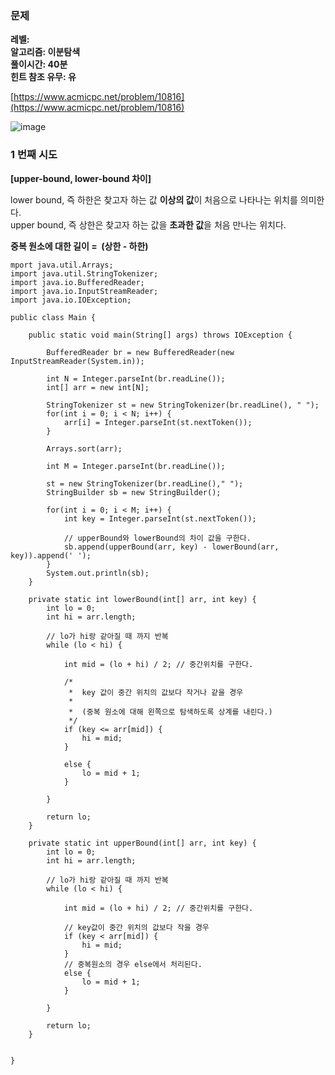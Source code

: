 ### **문제**         

**레벨:   
알고리즘: 이분탐색**  
**풀이시간: 40분  
힌트 참조 유무: 유**

[https://www.acmicpc.net/problem/10816](https://www.acmicpc.net/problem/10816)

![image](https://github.com/sunwon12/Today-I-Learn/assets/92251131/40fc7fc8-77c1-44a7-9e11-0ac8e43693d8)

### **1 번째 시도**   

**\[upper-bound, lower-bound 차이\]**

lower bound, 즉 하한은 찾고자 하는 값 **이상의 값**이 처음으로 나타나는 위치를 의미한다.  
upper bound, 즉 상한은 찾고자 하는 값을 **초과한 값**을 처음 만나는 위치다.  
  
**중복 원소에 대한 길이 =  (상한 - 하한)** 

```
mport java.util.Arrays;
import java.util.StringTokenizer;
import java.io.BufferedReader;
import java.io.InputStreamReader;
import java.io.IOException;
 
public class Main {
 
	public static void main(String[] args) throws IOException {
 
		BufferedReader br = new BufferedReader(new InputStreamReader(System.in));
		
		int N = Integer.parseInt(br.readLine());
		int[] arr = new int[N];
		
		StringTokenizer st = new StringTokenizer(br.readLine(), " ");
		for(int i = 0; i < N; i++) {
			arr[i] = Integer.parseInt(st.nextToken());
		}
		
		Arrays.sort(arr);
		
		int M = Integer.parseInt(br.readLine());
		
		st = new StringTokenizer(br.readLine()," ");
		StringBuilder sb = new StringBuilder();
		
		for(int i = 0; i < M; i++) {
			int key = Integer.parseInt(st.nextToken());
 
			// upperBound와 lowerBound의 차이 값을 구한다.
			sb.append(upperBound(arr, key) - lowerBound(arr, key)).append(' ');
		}
		System.out.println(sb);
	}
 
	private static int lowerBound(int[] arr, int key) {
		int lo = 0; 
		int hi = arr.length; 
 
		// lo가 hi랑 같아질 때 까지 반복
		while (lo < hi) {
 
			int mid = (lo + hi) / 2; // 중간위치를 구한다.
 
			/*
			 *  key 값이 중간 위치의 값보다 작거나 같을 경우
			 *  
			 *  (중복 원소에 대해 왼쪽으로 탐색하도록 상계를 내린다.)
			 */
			if (key <= arr[mid]) {
				hi = mid;
			}
 
			else {
				lo = mid + 1;
			}
 
		}
 
		return lo;
	}
 
	private static int upperBound(int[] arr, int key) {
		int lo = 0; 
		int hi = arr.length; 
 
		// lo가 hi랑 같아질 때 까지 반복
		while (lo < hi) {
 
			int mid = (lo + hi) / 2; // 중간위치를 구한다.
 
			// key값이 중간 위치의 값보다 작을 경우
			if (key < arr[mid]) {
				hi = mid;
			}
			// 중복원소의 경우 else에서 처리된다.
			else {
				lo = mid + 1;
			}
 
		}
 
		return lo;
	}
	
	
}
```
